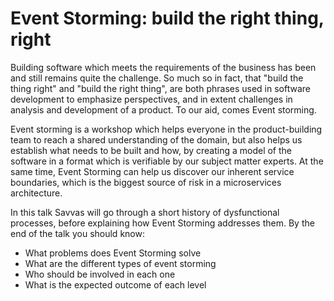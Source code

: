 # Event Storming: build the right thing, right

Building software which meets the requirements of the business has been and still remains quite the challenge. So much so in fact, that "build the thing right" and "build the right thing", are both phrases used in software development to emphasize perspectives, and in extent challenges in analysis and development of a product. To our aid, comes Event storming.

Event storming is a workshop which helps everyone in the product-building team to reach a shared understanding of the domain, but also helps us establish what needs to be built and how, by creating a model of the software in a format which is verifiable by our subject matter experts. At the same time, Event Storming can help us discover our inherent service boundaries, which is the biggest source of risk in a microservices architecture.

In this talk Savvas will go through a short history of dysfunctional processes, before explaining how Event Storming addresses them. By the end of the talk you should know:

- What problems does Event Storming solve
- What are the different types of event storming
- Who should be involved in each one
- What is the expected outcome of each level
